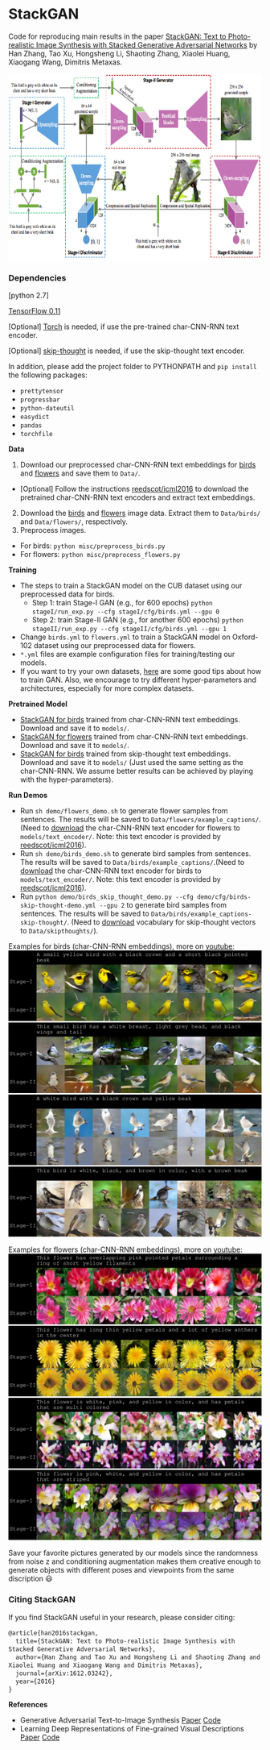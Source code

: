 # StackGAN
Code for reproducing main results in the paper [StackGAN: Text to Photo-realistic Image Synthesis
with Stacked Generative Adversarial Networks](https://arxiv.org/pdf/1612.03242v1.pdf) by Han Zhang, Tao Xu, Hongsheng Li, Shaoting Zhang, Xiaolei Huang, Xiaogang Wang, Dimitris Metaxas.

<img src="examples/framework.png" width="700px" height="370px"/>


### Dependencies
[python 2.7]

[TensorFlow 0.11](https://www.tensorflow.org/get_started/os_setup)

[Optional] [Torch](http://torch.ch/docs/getting-started.html#_) is needed, if use the pre-trained char-CNN-RNN text encoder.

[Optional] [skip-thought](https://github.com/ryankiros/skip-thoughts) is needed, if use the skip-thought text encoder.

In addition, please add the project folder to PYTHONPATH and `pip install` the following packages:
- `prettytensor`
- `progressbar`
- `python-dateutil`
- `easydict`
- `pandas`
- `torchfile`



**Data**

1. Download our preprocessed char-CNN-RNN text embeddings for [birds](https://drive.google.com/open?id=0B3y_msrWZaXLT1BZdVdycDY5TEE) and [flowers](https://drive.google.com/open?id=0B3y_msrWZaXLaUc0UXpmcnhaVmM) and save them to `Data/`.
  - [Optional] Follow the instructions [reedscot/icml2016](https://github.com/reedscot/icml2016) to download the pretrained char-CNN-RNN text encoders and extract text embeddings.
2. Download the [birds](http://www.vision.caltech.edu/visipedia/CUB-200-2011.html) and [flowers](http://www.robots.ox.ac.uk/~vgg/data/flowers/102/) image data. Extract them to `Data/birds/` and `Data/flowers/`, respectively.
3. Preprocess images.
  - For birds: `python misc/preprocess_birds.py`
  - For flowers: `python misc/preprocess_flowers.py`



**Training**
- The steps to train a StackGAN model on the CUB dataset using our preprocessed data for birds.
  - Step 1: train Stage-I GAN (e.g., for 600 epochs) `python stageI/run_exp.py --cfg stageI/cfg/birds.yml --gpu 0`
  - Step 2: train Stage-II GAN (e.g., for another 600 epochs) `python stageII/run_exp.py --cfg stageII/cfg/birds.yml --gpu 1`
- Change `birds.yml` to `flowers.yml` to train a StackGAN model on Oxford-102 dataset using our preprocessed data for flowers.
- `*.yml` files are example configuration files for training/testing our models.
- If you want to try your own datasets, [here](https://github.com/soumith/ganhacks) are some good tips about how to train GAN. Also, we encourage to try different hyper-parameters and architectures, especially for more complex datasets.



**Pretrained Model**
- [StackGAN for birds](https://drive.google.com/open?id=0B3y_msrWZaXLNUNKa3BaRjAyTzQ) trained from char-CNN-RNN text embeddings. Download and save it to `models/`.
- [StackGAN for flowers](https://drive.google.com/open?id=0B3y_msrWZaXLX01FMC1JQW9vaFk) trained from char-CNN-RNN text embeddings. Download and save it to `models/`.
- [StackGAN for birds](https://drive.google.com/open?id=0B3y_msrWZaXLZVNRNFg4d055Q1E) trained from skip-thought text embeddings. Download and save it to `models/` (Just used the same setting as the char-CNN-RNN. We assume better results can be achieved by playing with the hyper-parameters).



**Run Demos**
- Run `sh demo/flowers_demo.sh` to generate flower samples from sentences. The results will be saved to `Data/flowers/example_captions/`. (Need to [download](https://drive.google.com/file/d/0B0ywwgffWnLLZUt0UmQ1LU1oWlU/view) the char-CNN-RNN text encoder for flowers to `models/text_encoder/`. Note: this text encoder is provided by [reedscot/icml2016](https://github.com/reedscot/icml2016)).
- Run `sh demo/birds_demo.sh` to generate bird samples from sentences. The results will be saved to `Data/birds/example_captions/`.(Need to [download](https://drive.google.com/file/d/0B0ywwgffWnLLU0F3UHA3NzFTNEE/view) the char-CNN-RNN text encoder for birds to `models/text_encoder/`. Note: this text encoder is provided by [reedscot/icml2016](https://github.com/reedscot/icml2016)).
- Run `python demo/birds_skip_thought_demo.py --cfg demo/cfg/birds-skip-thought-demo.yml --gpu 2` to generate bird samples from sentences. The results will be saved to `Data/birds/example_captions-skip-thought/`. (Need to [download](https://github.com/ryankiros/skip-thoughts) vocabulary for skip-thought vectors to `Data/skipthoughts/`).

Examples for birds (char-CNN-RNN embeddings), more on [youtube](https://youtu.be/93yaf_kE0Fg):
![](examples/bird1.jpg)
![](examples/bird2.jpg)
![](examples/bird4.jpg)
![](examples/bird3.jpg)


Examples for flowers (char-CNN-RNN embeddings), more on [youtube](https://youtu.be/SuRyL5vhCIM):
![](examples/flower1.jpg)
![](examples/flower2.jpg)
![](examples/flower3.jpg)
![](examples/flower4.jpg)

Save your favorite pictures generated by our models since the randomness from noise z and conditioning augmentation makes them creative enough to generate objects with different poses and viewpoints from the same discription :smiley:



### Citing StackGAN
If you find StackGAN useful in your research, please consider citing:

```
@article{han2016stackgan,
  title={StackGAN: Text to Photo-realistic Image Synthesis with Stacked Generative Adversarial Networks},
  author={Han Zhang and Tao Xu and Hongsheng Li and Shaoting Zhang and Xiaolei Huang and Xiaogang Wang and Dimitris Metaxas},
  journal={arXiv:1612.03242},
  year={2016}
}
```


**References**

- Generative Adversarial Text-to-Image Synthesis [Paper](https://arxiv.org/abs/1605.05396) [Code](https://github.com/reedscot/icml2016)
- Learning Deep Representations of Fine-grained Visual Descriptions [Paper](https://arxiv.org/abs/1605.05395) [Code](https://github.com/reedscot/cvpr2016)
